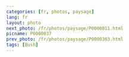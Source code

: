 ```yaml
---
categories: [fr, photos, paysage]
lang: fr
layout: photo
next_photo: /fr/photos/paysage/P0000011.html
picname: P0000037
prev_photo: /fr/photos/paysage/P0000363.html
tags: [Bush]
---
```

